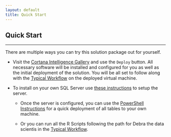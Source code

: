 ```yaml
---
layout: default
title: Quick Start
---
```


## Quick Start
-----------------
 
 There are multiple ways you can try this solution package out for yourself.

* Visit the [Cortana Intelligence Gallery](http://aka.ms/campaignoptimization) and use the `Deploy` button.  All necessary software will be installed and configured for you as well as the initial deployment of the solution.  You will be all set to follow along with the [Typical Workflow](CIG_Workflow.html) on the deployed virtual machine.

* To install on your own SQL Server use [these instructions](SetupSQL.html) to setup the server.    

    * Once the server is configured, you can use the [PowerShell Instructions](Powershell_Instructions.html) for a quick deployment of all tables to your own machine.

    * Or you can run all the R Scripts following the path for Debra the data scientis in the [Typical Workflow](Typical_Workflow.html).  
